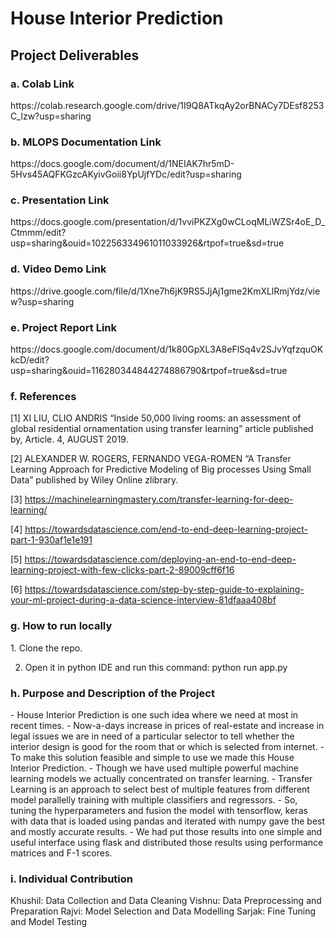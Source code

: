 # House Interior Prediction

<h2>Project Deliverables</h2>
<h3>a. Colab Link</h3>
https://colab.research.google.com/drive/1I9Q8ATkqAy2orBNACy7DEsf8253C_lzw?usp=sharing

<h3>b. MLOPS Documentation Link</h3>
https://docs.google.com/document/d/1NEIAK7hr5mD-5Hvs45AQFKGzcAKyivGoii8YpUjfYDc/edit?usp=sharing

<h3>c. Presentation Link</h3>
https://docs.google.com/presentation/d/1vviPKZXg0wCLoqMLiWZSr4oE_D_Ctmmm/edit?usp=sharing&ouid=102256334961011033926&rtpof=true&sd=true

<h3>d. Video Demo Link</h3>
https://drive.google.com/file/d/1Xne7h6jK9RS5JjAj1gme2KmXLlRmjYdz/view?usp=sharing

<h3>e. Project Report Link</h3>
https://docs.google.com/document/d/1k80GpXL3A8eFlSq4v2SJvYqfzquOKkcD/edit?usp=sharing&ouid=116280344844274886790&rtpof=true&sd=true

<h3>f. References</h3>
[1] XI LIU, CLIO ANDRIS “Inside 50,000	living rooms: an assessment of global residential ornamentation using transfer learning” article published by, Article. 4, AUGUST 2019.

[2] ALEXANDER W. ROGERS, FERNANDO VEGA-ROMEN “A Transfer Learning Approach for Predictive Modeling of Big processes Using Small Data” published by Wiley Online zlibrary.

[3] https://machinelearningmastery.com/transfer-learning-for-deep-learning/ 

[4] https://towardsdatascience.com/end-to-end-deep-learning-project-part-1-930af1e1e191

[5] https://towardsdatascience.com/deploying-an-end-to-end-deep-learning-project-with-few-clicks-part-2-89009cff6f16

[6] https://towardsdatascience.com/step-by-step-guide-to-explaining-your-ml-project-during-a-data-science-interview-81dfaaa408bf

<h3>g. How to run locally</h3>
1. Clone the repo.


2. Open it in python IDE and run this command: python run app.py

<h3>h. Purpose and Description of the Project</h3>
- House Interior Prediction is one such idea where we need at most in recent times. 
- Now-a-days increase in prices of real-estate and increase in legal issues we are in need of a particular selector to tell whether the interior design is good for the room that or which is selected from internet. 
- To make this solution feasible and simple to use we made this House Interior Prediction. 
- Though we have used multiple powerful machine learning models we actually concentrated on transfer learning. 
- Transfer Learning is an approach to select best of multiple features from different model parallelly training with multiple classifiers and regressors. 
- So, tuning the hyperparameters and fusion the model with tensorflow, keras with data that is loaded using pandas and iterated with numpy gave the best and mostly accurate results. 
- We had put those results into one simple and useful interface using flask and distributed those results using performance matrices and F-1 scores.

<h3>i. Individual Contribution</h3>
Khushil: Data Collection and Data Cleaning
Vishnu: Data Preprocessing and Preparation
Rajvi: Model Selection and Data Modelling
Sarjak: Fine Tuning and Model Testing

